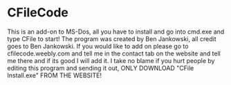 # CFileCode
This is an add-on to MS-Dos, all you have to install and go into cmd.exe and type CFile to start!
The program was created by Ben Jankowski, all credit goes to Ben Jankowski. If you would like to add on please go to cfilecode.weebly.com and tell me in the contact tab on the website and tell me there and if its good I will add it.
I take no blame if you hurt people by editing this program and sending it out, ONLY DOWNLOAD "CFile Install.exe" FROM THE WEBSITE!
